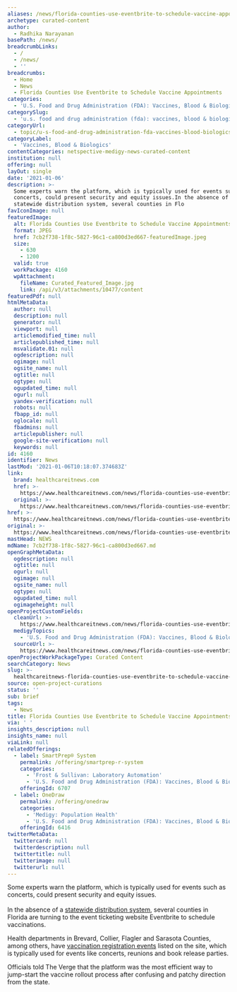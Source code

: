 ```yaml
---
aliases: /news/florida-counties-use-eventbrite-to-schedule-vaccine-appointments
archetype: curated-content
author:
  - Radhika Narayanan
basePath: /news/
breadcrumbLinks:
  - /
  - /news/
  - ''
breadcrumbs:
  - Home
  - News
  - Florida Counties Use Eventbrite to Schedule Vaccine Appointments
categories:
  - 'U.S. Food and Drug Administration (FDA): Vaccines, Blood & Biologics'
categorySlug:
  - 'u.s. food and drug administration (fda): vaccines, blood & biologics'
categoryUrl:
  - topic/u-s-food-and-drug-administration-fda-vaccines-blood-biologics
categoryLabel:
  - 'Vaccines, Blood & Biologics'
contentCategories: netspective-medigy-news-curated-content
institution: null
offering: null
layOut: single
date: '2021-01-06'
description: >-
  Some experts warn the platform, which is typically used for events such as
  concerts, could present security and equity issues.In the absence of a
  statewide distribution system, several counties in Flo
favIconImage: null
featuredImage:
  alt: Florida Counties Use Eventbrite to Schedule Vaccine Appointments
  format: JPEG
  href: 7cb2f738-1f8c-5827-96c1-ca800d3ed667-featuredImage.jpeg
  size:
    - 630
    - 1200
  valid: true
  workPackage: 4160
  wpAttachment:
    fileName: Curated_Featured_Image.jpg
    link: /api/v3/attachments/10477/content
featuredPdf: null
htmlMetaData:
  author: null
  description: null
  generator: null
  viewport: null
  articlemodified_time: null
  articlepublished_time: null
  msvalidate.01: null
  ogdescription: null
  ogimage: null
  ogsite_name: null
  ogtitle: null
  ogtype: null
  ogupdated_time: null
  ogurl: null
  yandex-verification: null
  robots: null
  fbapp_id: null
  oglocale: null
  fbadmins: null
  articlepublisher: null
  google-site-verification: null
  keywords: null
id: 4160
identifier: News
lastMod: '2021-01-06T10:18:07.374683Z'
link:
  brand: healthcareitnews.com
  href: >-
    https://www.healthcareitnews.com/news/florida-counties-use-eventbrite-schedule-vaccine-appointments
  original: >-
    https://www.healthcareitnews.com/news/florida-counties-use-eventbrite-schedule-vaccine-appointments
href: >-
  https://www.healthcareitnews.com/news/florida-counties-use-eventbrite-schedule-vaccine-appointments
original: >-
  https://www.healthcareitnews.com/news/florida-counties-use-eventbrite-schedule-vaccine-appointments
mastHead: NEWS
mdName: 7cb2f738-1f8c-5827-96c1-ca800d3ed667.md
openGraphMetaData:
  ogdescription: null
  ogtitle: null
  ogurl: null
  ogimage: null
  ogsite_name: null
  ogtype: null
  ogupdated_time: null
  ogimageheight: null
openProjectCustomFields:
  cleanUrl: >-
    https://www.healthcareitnews.com/news/florida-counties-use-eventbrite-schedule-vaccine-appointments
  medigyTopics:
    - 'U.S. Food and Drug Administration (FDA): Vaccines, Blood & Biologics'
  sourceUrl: >-
    https://www.healthcareitnews.com/news/florida-counties-use-eventbrite-schedule-vaccine-appointments
openProjectWorkPackageType: Curated Content
searchCategory: News
slug: >-
  healthcareitnews-florida-counties-use-eventbrite-to-schedule-vaccine-appointments
source: open-project-curations
status: ''
sub: brief
tags:
  - News
title: Florida Counties Use Eventbrite to Schedule Vaccine Appointments
via: ' '
insights_description: null
insights_name: null
viaLink: null
relatedOfferings:
  - label: SmartPrep® System
    permalink: /offering/smartprep-r-system
    categories:
      - 'Frost & Sullivan: Laboratory Automation'
      - 'U.S. Food and Drug Administration (FDA): Vaccines, Blood & Biologics'
    offeringId: 6707
  - label: OneDraw
    permalink: /offering/onedraw
    categories:
      - 'Medigy: Population Health'
      - 'U.S. Food and Drug Administration (FDA): Vaccines, Blood & Biologics'
    offeringId: 6416
twitterMetaData:
  twittercard: null
  twitterdescription: null
  twittertitle: null
  twitterimage: null
  twitterurl: null
---
```

<p>Some experts warn the platform, which is typically used for events such as concerts, could present security and equity issues.<br><br>In the absence of a <a href="https://www.sun-sentinel.com/opinion/editorials/fl-op-edit-florida-vaccine-desantis-20201230-uradv7idnvczbnuhnujkfvswba-story.html">statewide distribution system</a>, several counties in Florida are turning to the event ticketing website Eventbrite to schedule vaccinations.</p><p>Health departments in Brevard, Collier, Flagler and Sarasota Counties, among others, have <a href="https://www.eventbrite.com/d/united-states--florida/covid-19-vaccine-doh/?page=1">vaccination registration events</a> listed on the site, which is typically used for events like concerts, reunions and book release parties.</p><p>Officials told The Verge that the platform was the most efficient way to jump-start the vaccine rollout process after confusing and patchy direction from the state. &nbsp;</p>